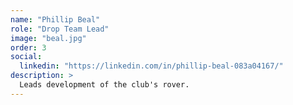 ```yaml
---
name: "Phillip Beal"
role: "Drop Team Lead"
image: "beal.jpg"
order: 3
social:
  linkedin: "https://linkedin.com/in/phillip-beal-083a04167/"
description: >
  Leads development of the club's rover.
---
```

